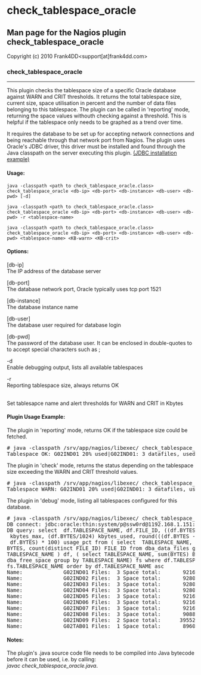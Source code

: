 # check_tablespace_oracle

## Man page for the Nagios plugin check_tablespace_oracle

Copyright (c) 2010 Frank4DD<support[at]frank4dd.com>

### check_tablespace_oracle

* * *

This plugin checks the tablespace size of a specific Oracle database against WARN and CRIT thresholds. It returns the total tablespace size, current size, space utilisation in percent and the number of data files belonging to this tablespace. The plugin can be called in 'reporting' mode, returning the space values withouth checking against a threshold. This is helpful if the tablespace only needs to be graphed as a trend over time.

It requires the database to be set up for accepting network connections and being reachable through that network port from Nagios. The plugin uses Oracle's JDBC driver, this driver must be installed and found through the Java classpath on the server executing this plugin. [(JDBC installation example)](http://fm4dd.com/database/howto-install-Oracle-jdbc.htm)

#### Usage:

`java -classpath <path to check_tablespace_oracle.class> check_tablespace_oracle <db-ip> <db-port> <db-instance> <db-user> <db-pwd> [-d]`  

`java -classpath <path to check_tablespace_oracle.class> check_tablespace_oracle <db-ip> <db-port> <db-instance> <db-user> <db-pwd> -r <tablespace-name>`  

`java -classpath <path to check_tablespace_oracle.class> check_tablespace_oracle <db-ip> <db-port> <db-instance> <db-user> <db-pwd> <tablespace-name> <KB-warn> <KB-crit>`

#### Options:

[db-ip]  
      The IP address of the database server

[db-port]  
      The database network port, Oracle typically uses tcp port 1521

[db-instance]  
      The database instance name

[db-user]  
      The database user required for database login

[db-pwd]  
      The password of the database user. It can be enclosed in double-quotes to to accept special characters such as ;

-d  
      Enable debugging output, lists all available tablespaces

-r <tablespace>  
      Reporting tablespace size, always returns OK

<tablespace> <KB-warn> <KB-crit>  
      Set tablesapce name and alert thresholds for WARN and CRIT in Kbytes

#### Plugin Usage Example:

The plugin in 'reporting' mode, returns OK if the tablespace size could be fetched.

<pre># java -classpath /srv/app/nagios/libexec/ check_tablespace_oracle 192.168.98.151 1521  ORADB system "p@ssw0rd" -r G02IND01
Tablespace OK: G02IND01 20% used|G02IND01: 3 datafiles, used 5120 KB of 9216 KB total</pre>

The plugin in 'check' mode, returns the status depending on the tablespace size exceeding the WARN and CRIT threshold values.

<pre># java -classpath /srv/app/nagios/libexec/ check_tablespace_oracle 192.168.98.151 1521  ORADB system "p@ssw0rd" G02IND01 5120 5121
Tablespace WARN: G02IND01 20% used|G02IND01: 3 datafiles, used 5120 KB of 9216 KB total</pre>

The plugin in 'debug' mode, listing all tablespaces configured for this database.

<pre># java -classpath /srv/app/nagios/libexec/ check_tablespace_oracle 192.168.1.151 1521  ORADB system "p@ssw0rd" -d
DB connect: jdbc:oracle:thin:system/p@ssw0rd@1192.168.1.151:1521:ORADB
DB query: select  df.TABLESPACE_NAME, df.FILE_ID, ((df.BYTES+fs.BYTES)/1024)
 kbytes_max, (df.BYTES/1024) kbytes_used, round(((df.BYTES - fs.BYTES) /
 df.BYTES) * 100) usage_pct from ( select  TABLESPACE_NAME, sum(BYTES) 
BYTES, count(distinct FILE_ID) FILE_ID from dba_data_files group by 
TABLESPACE_NAME ) df, ( select TABLESPACE_NAME, sum(BYTES) BYTES from 
dba_free_space group by TABLESPACE_NAME) fs where df.TABLESPACE_NAME=
fs.TABLESPACE_NAME order by df.TABLESPACE_NAME asc
Name:             G02IND01 Files:  3 Space total:       9216 KB Space used:       5120 KB Space % used:  20 %
Name:             G02IND02 Files:  3 Space total:       9280 KB Space used:       5120 KB Space % used:  19 %
Name:             G02IND03 Files:  3 Space total:       9280 KB Space used:       5120 KB Space % used:  19 %
Name:             G02IND04 Files:  3 Space total:       9280 KB Space used:       5120 KB Space % used:  19 %
Name:             G02IND05 Files:  3 Space total:       9216 KB Space used:       5120 KB Space % used:  20 %
Name:             G02IND06 Files:  3 Space total:       9216 KB Space used:       5120 KB Space % used:  20 %
Name:             G02IND07 Files:  3 Space total:       9216 KB Space used:       5120 KB Space % used:  20 %
Name:             G02IND08 Files:  3 Space total:       9088 KB Space used:       5120 KB Space % used:  23 %
Name:             G02IND09 Files:  2 Space total:      39552 KB Space used:      20480 KB Space % used:   7 %
Name:             G02TAB01 Files:  1 Space total:       8960 KB Space used:       5120 KB Space % used:  25 %</pre>

#### Notes:

The plugin's .java source code file needs to be compiled into Java bytecode before it can be used, i.e. by calling:  
_javac check_tablespace_oracle.java_.
